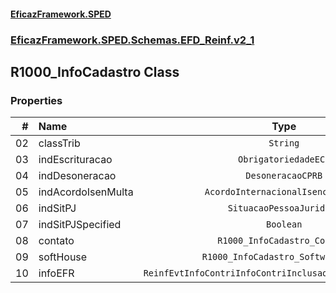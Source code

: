 #### [EficazFramework.SPED](EficazFrameworkSPED.md 'EficazFramework SPED')
### [EficazFramework.SPED.Schemas.EFD_Reinf.v2_1](EficazFramework.SPED.Schemas.EFD_Reinf.v2_1.md 'EficazFramework.SPED.Schemas.EFD_Reinf.v2_1')

## R1000_InfoCadastro Class
### Properties

| # | Name | Type | |
| ---: | :--- | :---: | :--- |
| 02 | classTrib | `String` |  |
| 03 | indEscrituracao | `ObrigatoriedadeECD` |  |
| 04 | indDesoneracao | `DesoneracaoCPRB` |  |
| 05 | indAcordoIsenMulta | `AcordoInternacionalIsencaoMulta` |  |
| 06 | indSitPJ | `SituacaoPessoaJuridica` |  |
| 07 | indSitPJSpecified | `Boolean` |  |
| 08 | contato | `R1000_InfoCadastro_Contato` |  |
| 09 | softHouse | `R1000_InfoCadastro_SoftwareHouse` |  |
| 10 | infoEFR | `ReinfEvtInfoContriInfoContriInclusaoInfoCadastroInfoEFR` |  |

